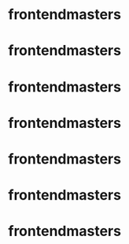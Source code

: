 # frontendmasters
# frontendmasters
# frontendmasters
# frontendmasters
# frontendmasters
# frontendmasters
# frontendmasters
